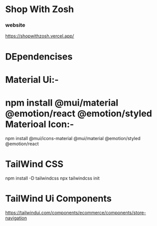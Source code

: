 # Shop With Zosh

### website
https://shopwithzosh.vercel.app/


DEpendencises
 ===========
 Material Ui:-
 ==========
 npm install @mui/material @emotion/react @emotion/styled
 Materioal Icon:-
 ================
 npm install @mui/icons-material @mui/material @emotion/styled @emotion/react

 TailWind CSS
 ================

npm install -D tailwindcss
npx tailwindcss init

TailWind Ui Components
=======================
https://tailwindui.com/components/ecommerce/components/store-navigation




